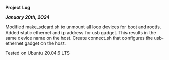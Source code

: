 **Project Log**

***January 20th, 2024***

Modified make_sdcard.sh to unmount all loop devices for boot and rootfs.
Added static ethernet and ip address for usb gadget.  This results in the same device name on the host.
Create connect.sh that configures the usb-ethernet gadget on the host.

Tested on Ubuntu 20.04.6 LTS
